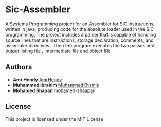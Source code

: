 # Sic-Assembler
A Systems Programming project for an Assembler for SIC instructions, written in java, producing code for the absolute loader used in the SIC programming.
The project includes a parser that is capable of handling source lines that are instructions, storage declaration, comments, and assembler directives . Then the program executes the two passes
and output listing file , intermediate file and object file.

## Authors
* **Amr Hendy** [AmrHendy](https://github.com/AmrHendy)
* **Muhammed Ibrahim** [MuhammedKhamis](https://github.com/MuhammedKhamis)
* **Mohamed Shapan** [mohamed-shaapan](https://github.com/mohamed-shaapan)

## License

This project is licensed under the MIT License
